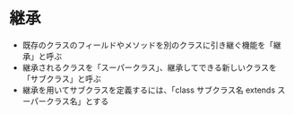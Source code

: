 # 継承
- 既存のクラスのフィールドやメソッドを別のクラスに引き継ぐ機能を「継承」と呼ぶ
- 継承されるクラスを「スーパークラス」、継承してできる新しいクラスを「サブクラス」と呼ぶ
- 継承を用いてサブクラスを定義するには、「class サブクラス名 extends スーパークラス名」とする
